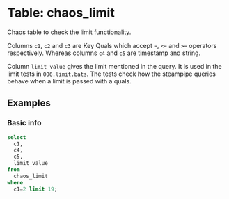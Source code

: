 # Table: chaos_limit

Chaos table to check the limit functionality.

Columns `c1`, `c2` and `c3` are Key Quals which accept `=`, `<=` and `>=` operators respectively. Whereas columns `c4` and `c5` are timestamp and string.

Column `limit_value` gives the limit mentioned in the query. It is used in the limit tests in `006.limit.bats`. The tests check how the steampipe queries behave when a limit is passed with a quals.


## Examples

### Basic info

```sql
select
  c1,
  c4,
  c5,
  limit_value
from
  chaos_limit
where
  c1=2 limit 19;
```